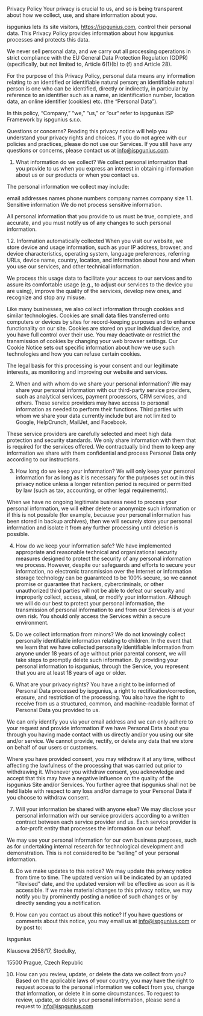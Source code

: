 Privacy Policy
Your privacy is crucial to us, and so is being transparent about how we collect, use, and share information about you.

ispgunius lets its site visitors, https://ispgunius.com, control their personal data. This Privacy Policy provides information about how ispgunius processes and protects this data.

We never sell personal data, and we carry out all processing operations in strict compliance with the EU General Data Protection Regulation (GDPR) (specifically, but not limited to, Article 6(1)(b) to (f) and Article 28).

For the purpose of this Privacy Policy, personal data means any information relating to an identified or identifiable natural person; an identifiable natural person is one who can be identified, directly or indirectly, in particular by reference to an identifier such as a name, an identification number, location data, an online identifier (cookies) etc. (the “Personal Data”).

In this policy, “Company,” “we,” “us,” or “our“ refer to ispgunius ISP Framework by ispgunius s.r.o.

Questions or concerns? Reading this privacy notice will help you understand your privacy rights and choices. If you do not agree with our policies and practices, please do not use our Services. If you still have any questions or concerns, please contact us at info@ispgunius.com.

1. What information do we collect?
We collect personal information that you provide to us when you express an interest in obtaining information about us or our products or when you contact us.

The personal information we collect may include:

email addresses
names
phone numbers
company names
company size
1.1. Sensitive information
We do not process sensitive information.

All personal information that you provide to us must be true, complete, and accurate, and you must notify us of any changes to such personal information. 

1.2. Information automatically collected
When you visit our website, we store device and usage information, such as your IP address, browser, and device characteristics, operating system, language preferences, referring URLs, device name, country, location, and information about how and when you use our services, and other technical information. 

We process this usage data to facilitate your access to our services and to assure its comfortable usage (e.g., to adjust our services to the device you are using), improve the quality of the services, develop new ones, and recognize and stop any misuse. 

Like many businesses, we also collect information through cookies and similar technologies. Cookies are small data files transferred onto computers or devices by sites for record-keeping purposes and to enhance functionality on our site. Cookies are stored on your individual device, and you have full control over their use. You may deactivate or restrict the transmission of cookies by changing your web browser settings. Our Cookie Notice sets out specific information about how we use such technologies and how you can refuse certain cookies.

The legal basis for this processing is your consent and our legitimate interests, as monitoring and improving our website and services. 

2. When and with whom do we share your personal information?
We may share your personal information with our third-party service providers, such as analytical services, payment processors, CRM services, and others. These service providers may have access to personal information as needed to perform their functions. Third parties with whom we share your data currently include but are not limited to Google, HelpCrunch, MailJet, and Facebook. 

These service providers are carefully selected and meet high data protection and security standards. We only share information with them that is required for the services offered. We contractually bind them to keep any information we share with them confidential and process Personal Data only according to our instructions.

3. How long do we keep your information?
We will only keep your personal information for as long as it is necessary for the purposes set out in this privacy notice unless a longer retention period is required or permitted by law (such as tax, accounting, or other legal requirements). 

When we have no ongoing legitimate business need to process your personal information, we will either delete or anonymize such information or if this is not possible (for example, because your personal information has been stored in backup archives), then we will securely store your personal information and isolate it from any further processing until deletion is possible.

4. How do we keep your information safe?
We have implemented appropriate and reasonable technical and organizational security measures designed to protect the security of any personal information we process. However, despite our safeguards and efforts to secure your information, no electronic transmission over the Internet or information storage technology can be guaranteed to be 100% secure, so we cannot promise or guarantee that hackers, cybercriminals, or other unauthorized third parties will not be able to defeat our security and improperly collect, access, steal, or modify your information. Although we will do our best to protect your personal information, the transmission of personal information to and from our Services is at your own risk. You should only access the Services within a secure environment.

5. Do we collect information from minors?
We do not knowingly collect personally identifiable information relating to children. In the event that we learn that we have collected personally identifiable information from anyone under 18 years of age without prior parental consent, we will take steps to promptly delete such information. By providing your personal information to ispgunius, through the Service, you represent that you are at least 18 years of age or older.

6. What are your privacy rights?
You have a right to be informed of Personal Data processed by ispgunius, a right to rectification/correction, erasure, and restriction of the processing. You also have the right to receive from us a structured, common, and machine-readable format of Personal Data you provided to us.

We can only identify you via your email address and we can only adhere to your request and provide information if we have Personal Data about you through you having made contact with us directly and/or you using our site and/or service. We cannot provide, rectify, or delete any data that we store on behalf of our users or customers.

Where you have provided consent, you may withdraw it at any time, without affecting the lawfulness of the processing that was carried out prior to withdrawing it. Whenever you withdraw consent, you acknowledge and accept that this may have a negative influence on the quality of the ispgunius Site and/or Services. You further agree that ispgunius shall not be held liable with respect to any loss and/or damage to your Personal Data if you choose to withdraw consent.

7. Will your information be shared with anyone else?
We may disclose your personal information with our service providers according to a written contract between each service provider and us. Each service provider is a for-profit entity that processes the information on our behalf.

We may use your personal information for our own business purposes, such as for undertaking internal research for technological development and demonstration. This is not considered to be “selling” of your personal information. 

8. Do we make updates to this notice? 
We may update this privacy notice from time to time. The updated version will be indicated by an updated “Revised” date, and the updated version will be effective as soon as it is accessible. If we make material changes to this privacy notice, we may notify you by prominently posting a notice of such changes or by directly sending you a notification.

9. How can you contact us about this notice?
If you have questions or comments about this notice, you may email us at info@ispgunius.com or by post to:

ispgunius

Klausova 2958/17, Stodulky,

15500 Prague, Czech Republic 

10. How can you review, update, or delete the data we collect from you?
Based on the applicable laws of your country, you may have the right to request access to the personal information we collect from you, change that information, or delete it in some circumstances. To request to review, update, or delete your personal information, please send a request to info@ispgunius.com
